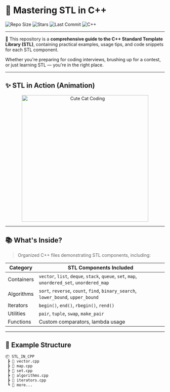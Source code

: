 # 🚀 Mastering STL in C++

![Repo Size](https://img.shields.io/github/repo-size/EtheSonX082531/STL_IN_CPP?color=blue&style=for-the-badge)
![Stars](https://img.shields.io/github/stars/EtheSonX082531/STL_IN_CPP?style=for-the-badge)
![Last Commit](https://img.shields.io/github/last-commit/EtheSonX082531/STL_IN_CPP?style=for-the-badge)
![C++](https://img.shields.io/badge/C++-17-blue?style=for-the-badge&logo=c%2B%2B)

---

🎯 This repository is a **comprehensive guide to the C++ Standard Template Library (STL)**, containing practical examples, usage tips, and code snippets for each STL component.

Whether you're preparing for coding interviews, brushing up for a contest, or just learning STL — you're in the right place.

---

## ✨ STL in Action (Animation)

<div align="center">
  <img src="https://media.giphy.com/media/JIX9t2j0ZTN9S/giphy.gif" alt="Cute Cat Coding" width="400"/>
</div>

---

## 📚 What's Inside?

> Organized C++ files demonstrating STL components, including:

| Category          | STL Components Included              |
|------------------|--------------------------------------|
| Containers        | `vector`, `list`, `deque`, `stack`, `queue`, `set`, `map`, `unordered_set`, `unordered_map` |
| Algorithms        | `sort`, `reverse`, `count`, `find`, `binary_search`, `lower_bound`, `upper_bound` |
| Iterators         | `begin()`, `end()`, `rbegin()`, `rend()` |
| Utilities         | `pair`, `tuple`, `swap`, `make_pair` |
| Functions         | Custom comparators, lambda usage     |

---

## 🧾 Example Structure

```bash
📦 STL_IN_CPP
 ┣ 📜 vector.cpp
 ┣ 📜 map.cpp
 ┣ 📜 set.cpp
 ┣ 📜 algorithms.cpp
 ┣ 📜 iterators.cpp
 ┗ 📜 more...
